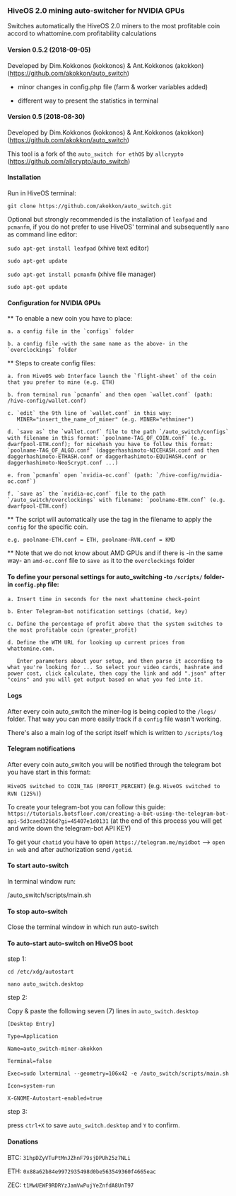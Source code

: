 ### HiveOS 2.0 mining auto-switcher for NVIDIA GPUs

Switches automatically the HiveOS 2.0 miners to the most profitable coin accord to whattomine.com profitability calculations   

#### Version 0.5.2 (2018-09-05)

Developed by Dim.Kokkonos (kokkonos) & Ant.Kokkonos (akokkon) (https://github.com/akokkon/auto_switch)

- minor changes in config.php file (farm & worker variables added)

- different way to present the statistics in terminal

#### Version 0.5 (2018-08-30)

Developed by Dim.Kokkonos (kokkonos) & Ant.Kokkonos (akokkon) (https://github.com/akokkon/auto_switch)

This tool is a fork of the `auto_switch for ethOS` by `allcrypto` (https://github.com/allcrypto/auto_switch)		  

#### Installation

Run in HiveOS terminal:

`git clone https://github.com/akokkon/auto_switch.git`

Optional but strongly recommended is the installation of `leafpad` and `pcmanfm`, if you do not prefer to use HiveOS' terminal and subsequentlly `nano` as command line editor:

`sudo apt-get install leafpad`	(xhive text editor) 

`sudo apt-get update`

`sudo apt-get install pcmanfm` 	(xhive file manager)

`sudo apt-get update`


#### Configuration for NVIDIA GPUs

** To enable a new coin you have to place:

	a. a config file in the `configs` folder
	
  	b. a config file -with the same name as the above- in the `overclockings` folder

** Steps to create config files:

	a. from HiveOS web Interface launch the `flight-sheet` of the coin that you prefer to mine (e.g. ETH)
	
	b. from terminal run `pcmanfm` and then open `wallet.conf` (path: /hive-config/wallet.conf)
	
	c. `edit` the 9th line of `wallet.conf` in this way: 
	   MINER="insert_the_name_of_miner" (e.g. MINER="ethminer")
	   
	d. `save as` the `wallet.conf` file to the path `/auto_switch/configs` with filename in this format: `poolname-TAG_OF_COIN.conf` (e.g. dwarfpool-ETH.conf); for nicehash you have to follow this format: `poolname-TAG_OF_ALGO.conf` (daggerhashimoto-NICEHASH.conf and then daggerhashimoto-ETHASH.conf or daggerhashimoto-EQUIHASH.conf or daggerhashimoto-NeoScrypt.conf ...)
	
	e. from `pcmanfm` open `nvidia-oc.conf` (path: `/hive-config/nvidia-oc.conf`)
	
	f. `save as` the `nvidia-oc.conf` file to the path `/auto_switch/overclockings` with filename: `poolname-ETH.conf` (e.g. dwarfpool-ETH.conf) 

** The script will automatically use the tag in the filename to apply the `config` for the specific coin.

	e.g. poolname-ETH.conf = ETH, poolname-RVN.conf = KMD
	
** Note that we do not know about AMD GPUs and if there is -in the same way- an `amd-oc.conf` file to `save as` it to the `overclockings` folder


#### To define your personal settings for auto_switching -to `/scripts/` folder- in `config.php` file:

	a. Insert time in seconds for the next whattomine check-point 
	
	b. Enter Telegram-bot notification settings (chatid, key)
	
	c. Define the percentage of profit above that the system switches to the most profitable coin (greater_profit)
	
	d. Define the WTM URL for looking up current prices from whattomine.com. 
	
	   Enter parameters about your setup, and then parse it according to what you're looking for ... So select your video cards, hashrate and power cost, click calculate, then copy the link and add ".json" after "coins" and you will get output based on what you fed into it.


#### Logs

After every coin auto_switch the miner-log is being copied to the `/logs/` folder. That way you can more easily track if a `config` file wasn't working.

There's also a main log of the script itself which is written to `/scripts/log`


#### Telegram notifications

After every coin auto_switch you will be notified through the telegram bot you have start in this format:

`HiveOS switched to COIN_TAG (RPOFIT_PERCENT)` (e.g. `HiveOS switched to RVN (125%)`)

To create your telegram-bot you can follow this guide: `https://tutorials.botsfloor.com/creating-a-bot-using-the-telegram-bot-api-5d3caed3266d?gi=45407e1d0131` (at the end of this process you will get and write down the telegram-bot API KEY)

To get your `chatid` you have to open `https://telegram.me/myidbot` --> `open in web` and after authorization send `/getid`.


#### To start auto-switch 

In terminal window run: 

/auto_switch/scripts/main.sh


#### To stop auto-switch

Close the terminal window in which run auto-switch 


#### To auto-start auto-switch on HiveOS boot

step 1: 

`cd /etc/xdg/autostart`

`nano auto_switch.desktop`

step 2:

Copy & paste the following seven (7) lines in `auto_switch.desktop`

	[Desktop Entry]

	Type=Application

	Name=auto_switch-miner-akokkon

	Terminal=false 

	Exec=sudo lxterminal --geometry=106x42 -e /auto_switch/scripts/main.sh

	Icon=system-run

	X-GNOME-Autostart-enabled=true

step 3: 

press `ctrl+X` to save `auto_switch.desktop` and `Y` to confirm.


#### Donations

BTC: `31hpDZyVTuPtMnJZhnF79sjDPUh25z7NLi`

ETH: `0x88a62b84e9972935498d0be563549360f4665eac`

ZEC: `t1MwUEWF9RDRYzJamVwPujYeZnfdA8UnT97`


